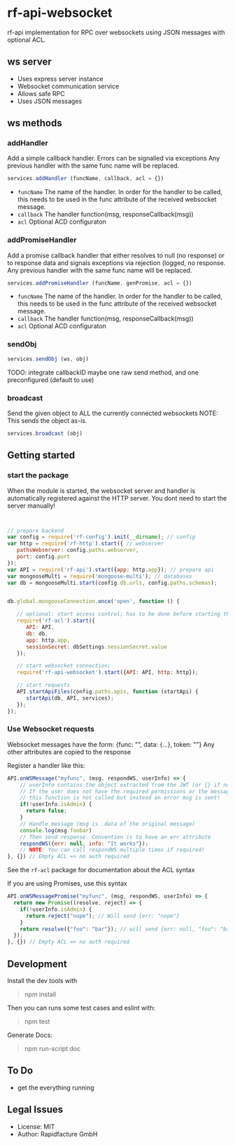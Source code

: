 # rf-api-websocket

rf-api implementation for RPC over websockets using JSON messages with optional ACL.


##  ws server
* Uses express server instance
* Websocket communication service
* Allows safe RPC
* Uses JSON messages

## ws methods

### addHandler
Add a simple callback handler.
Errors can be signalled via exceptions
Any previous handler with the same func name will be replaced.
```js
services.addHandler (funcName, callback, acl = {})
```
* `funcName` The name of the handler. In order for the handler to be called, this needs to be used
in the func attribute of the received websocket message.
* `callback` The handler function(msg, responseCallback(msg))
* `acl` Optional ACD configuraton

### addPromiseHandler
Add a promise callback handler that either resolves to null (no response) or to
response data and signals exceptions via rejection (logged, no response.
Any previous handler with the same func name will be replaced.
```js
services.addPromiseHandler (funcName, genPromise, acl = {})
```
* `funcName` The name of the handler. In order for the handler to be called, this needs to be used
in the func attribute of the received websocket message.
* `callback` The handler function(msg, responseCallback(msg))
* `acl` Optional ACD configuraton

### sendObj
```js
services.sendObj (ws, obj)
```
TODO: integrate callbackID
maybe one raw send method, and one preconfigured (default to use)

### broadcast
Send the given object to ALL the currently connected websockets
NOTE: This sends the object as-is.
```js
services.broadcast (obj)
```

## Getting started

### start the package

When the module is started, the websocket server and handler is automatically
registered against the HTTP server. You dont need to start the server manually!

```js


// prepare backend
var config = require('rf-config').init(__dirname); // config
var http = require('rf-http').start({ // webserver
   pathsWebserver: config.paths.webserver,
   port: config.port
});
var API = require('rf-api').start({app: http.app}); // prepare api
var mongooseMulti = require('mongoose-multi'); // databases
var db = mongooseMulti.start(config.db.urls, config.paths.schemas);


db.global.mongooseConnection.once('open', function () {

   // optional: start access control; has to be done before starting the websocket
   require('rf-acl').start({
      API: API,
      db: db,
      app: http.app,
      sessionSecret: dbSettings.sessionSecret.value
   });

   // start websocket connection;
   require('rf-api-websocket').start({API: API, http: http});

   // start requests
   API.startApiFiles(config.paths.apis, function (startApi) {
      startApi(db, API, services);
   });
});


```

### Use Websocket requests

Websocket messages have the form:
{func: "<function>", data: {...}, token: "<optional JWT token>"}
Any other attributes are copied to the response

Register a handler like this:
```js
API.onWSMessage("myfunc", (msg, respondWS, userInfo) => {
    // userInfo contains the object extracted from the JWT (or {} if no token was supplied)
    // If the user does not have the required permissions or the message is malformed,
    // this function is not called but instead an error msg is sent!
    if(!userInfo.isAdmin) {
      return false;
    }
    // Handle message (msg is .data of the original message)
    console.log(msg.foobar)
    // Then send response. Convention is to have an err attribute
    respondWS({err: null, info: "It works"});
    // NOTE: You can call respondWS multiple times if required!
}, {}) // Empty ACL => no auth required
```

See the `rf-acl` package for documentation about the ACL syntax

If you are using Promises, use this syntax
```js
API.onWSMessagePromise("myfunc", (msg, respondWS, userInfo) => {
  return new Promise((resolve, reject) => {
    if(!userInfo.isAdmin) {
      return reject("nope"); // Will send {err: "nope"}
    }
    return resolve({"foo": "bar"}); // will send {err: null, "foo": "bar"}
  });
}, {}) // Empty ACL => no auth required
```


## Development

Install the dev tools with
> npm install

Then you can runs some test cases and eslint with:
> npm test

Generate Docs:
> npm run-script doc

## To Do
* get the everything running

## Legal Issues
* License: MIT
* Author: Rapidfacture GmbH
